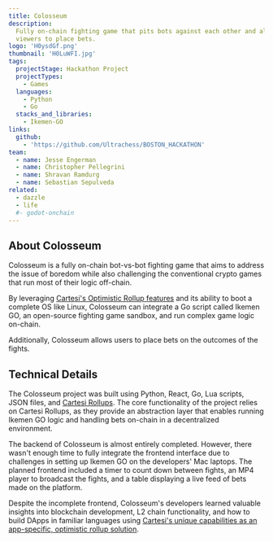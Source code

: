 ```yaml
---
title: Colosseum
description:
  Fully on-chain fighting game that pits bots against each other and allows
  viewers to place bets.
logo: 'H0ysdGf.png'
thumbnail: 'H0LuWFI.jpg'
tags:
  projectStage: Hackathon Project
  projectTypes:
    - Games
  languages:
    - Python
    - Go
  stacks_and_libraries:
    - Ikemen-GO
links:
  github:
    - 'https://github.com/Ultrachess/BOSTON_HACKATHON'
team:
  - name: Jesse Engerman
  - name: Christopher Pellegrini
  - name: Shravan Ramdurg
  - name: Sebastian Sepulveda
related:
  - dazzle
  - life
  #- godot-onchain
---
```


## About Colosseum

Colosseum is a fully on-chain bot-vs-bot fighting game that aims to address the
issue of boredom while also challenging the conventional crypto games that run
most of their logic off-chain.

By leveraging
[Cartesi's Optimistic Rollup features](https://docs.cartesi.io/new-to-cartesi/overview/#how-are-cartesi-rollups-different)
and its ability to boot a complete OS like Linux, Colosseum can integrate a Go
script called Ikemen GO, an open-source fighting game sandbox, and run complex
game logic on-chain.

Additionally, Colosseum allows users to place bets on the outcomes of the
fights.

## Technical Details

The Colosseum project was built using Python, React, Go, Lua scripts, JSON
files, and [Cartesi Rollups](https://docs.cartesi.io/cartesi-rollups/). The core
functionality of the project relies on Cartesi Rollups, as they provide an
abstraction layer that enables running Ikemen GO logic and handling bets
on-chain in a decentralized environment.

The backend of Colosseum is almost entirely completed. However, there wasn't
enough time to fully integrate the frontend interface due to challenges in
setting up Ikemen GO on the developers' Mac laptops. The planned frontend
included a timer to count down between fights, an MP4 player to broadcast the
fights, and a table displaying a live feed of bets made on the platform.

Despite the incomplete frontend, Colosseum's developers learned valuable
insights into blockchain development, L2 chain functionality, and how to build
DApps in familiar languages using
[Cartesi's unique capabilities as an app-specific, optimistic rollup solution](https://medium.com/cartesi/application-specific-rollups-e12ed5d9de01).
